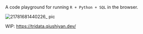 A code playground for running `R + Python + SQL` in the browser. 

![21781681440226_ pic](https://user-images.githubusercontent.com/48123899/231928352-c4cf9330-045d-422e-bb0f-cab54810d2ab.jpg)

WIP: https://tridata.qiushiyan.dev/
